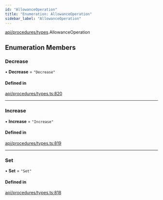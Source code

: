 ```yaml
---
id: "AllowanceOperation"
title: "Enumeration: AllowanceOperation"
sidebar_label: "AllowanceOperation"
---
```


[api/procedures/types](../../../../../modules/API/Procedures/Types/Types.md).AllowanceOperation

## Enumeration Members

### Decrease

• **Decrease** = ``"Decrease"``

#### Defined in

[api/procedures/types.ts:820](https://github.com/F-OBrien/polymesh-sdk/blob/012f1745/src/api/procedures/types.ts#L820)

___

### Increase

• **Increase** = ``"Increase"``

#### Defined in

[api/procedures/types.ts:819](https://github.com/F-OBrien/polymesh-sdk/blob/012f1745/src/api/procedures/types.ts#L819)

___

### Set

• **Set** = ``"Set"``

#### Defined in

[api/procedures/types.ts:818](https://github.com/F-OBrien/polymesh-sdk/blob/012f1745/src/api/procedures/types.ts#L818)
